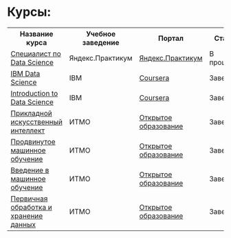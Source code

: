 # Курсы:
<table>
<tr>
  <th>Название курса</th>
  <th>Учебное заведение</th>
  <th>Портал</th>
  <th>Статус</th>
  <th>Год завершения</th>
  <th>Диплом/Сертификат</th>
</tr>
<tr>
  <td><a href = "https://practicum.yandex.ru/data-scientist/">Специалист по Data Science</a></td>
  <td>Яндекс.Практикум</td>
  <td><a href = "https://practicum.yandex.ru/">Яндекс.Практикум</a></td>
  <td>В процессе</td>
  <td>В процессе</td>
  <td>нет</td>
</tr>
<tr>
  <td><a href = "https://www.coursera.org/professional-certificates/ibm-data-science">IBM Data Science</a></td>
  <td>IBM</td>
  <td><a href = "https://www.coursera.org/">Coursera</a></td>
  <td>Завершен</td>
  <td>2020</td>
  <td><a href = "https://github.com/AleksKrot/welcome_page/blob/main/IBM%20Data%20Science.pdf">En</a></td>
</tr>
<tr>
  <td><a href = "https://www.coursera.org/specializations/introduction-data-science">Introduction to Data Science</a></td>
  <td>IBM</td>
  <td><a href = "https://www.coursera.org/">Coursera</a></td>
  <td>Завершен</td>
  <td>2020</td>
  <td><a href = "https://github.com/AleksKrot/welcome_page/blob/main/Introduction%20to%20data%20science.pdf">En</a></td>
</tr>
<tr>
  <td><a href = "https://openedu.ru/course/ITMOUniversity/APPARTINT/?session=spring_2020_ITMO">Прикладной искусственный интеллект</a></td>
  <td>ИТМО</td>
  <td><a href = "https://openedu.ru/">Открытое образование</a></td>
  <td>Завершен</td>
  <td>2020</td>
  <td>нет</td>
</tr>
<tr>
  <td><a href = "https://openedu.ru/course/ITMOUniversity/ADVML/?session=spring_2020_ITMO_mag">Продвинутое машинное обучение</a></td>
  <td>ИТМО</td>
  <td><a href = "https://openedu.ru/">Открытое образование</a></td>
  <td>Завершен</td>
  <td>2020</td>
  <td>нет</td>
</tr>
<tr>
  <td><a href = "https://openedu.ru/course/ITMOUniversity/INTROML/?session=fall_2019_ITMO">Введение в машинное обучение</a></td>
  <td>ИТМО</td>
  <td><a href = "https://openedu.ru/">Открытое образование</a></td>
  <td>Завершен</td>
  <td>2019</td>
  <td>нет</td>
</tr> 
<tr>
  <td><a href = "https://openedu.ru/course/ITMOUniversity/DATAN/?session=fall_2019_ITMO">Первичная обработка и хранение данных</a></td>
  <td>ИТМО</td>
  <td><a href = "https://openedu.ru/">Открытое образование</a></td>
  <td>Завершен</td>
  <td>2019</td>
  <td>нет</td>
</tr> 
  
